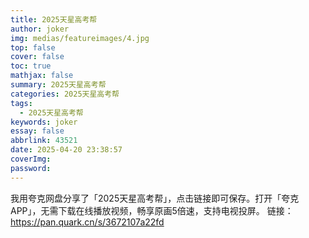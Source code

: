 ```yaml
---
title: 2025天星高考帮
author: joker
img: medias/featureimages/4.jpg
top: false
cover: false
toc: true
mathjax: false
summary: 2025天星高考帮
categories: 2025天星高考帮
tags:
  - 2025天星高考帮
keywords: joker
essay: false
abbrlink: 43521
date: 2025-04-20 23:38:57
coverImg:
password:
---
```


我用夸克网盘分享了「2025天星高考帮」，点击链接即可保存。打开「夸克APP」，无需下载在线播放视频，畅享原画5倍速，支持电视投屏。
链接：https://pan.quark.cn/s/3672107a22fd
